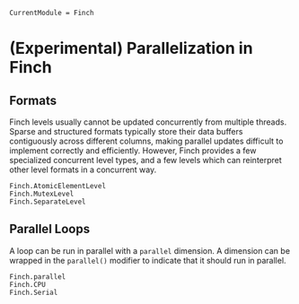 ```@meta
CurrentModule = Finch
```
# (Experimental) Parallelization in Finch

## Formats

Finch levels usually cannot be updated concurrently from multiple threads.
Sparse and structured formats typically store their data buffers contiguously
across different columns, making parallel updates difficult to implement
correctly and efficiently. However, Finch provides a few specialized concurrent 
level types, and a few levels which can reinterpret other level formats in a
concurrent way. 

```@docs
Finch.AtomicElementLevel
Finch.MutexLevel
Finch.SeparateLevel
```

## Parallel Loops

A loop can be run in parallel with a `parallel` dimension. A dimension can be
wrapped in the `parallel()` modifier to indicate that it should run in parallel.

```@docs
Finch.parallel
Finch.CPU
Finch.Serial
```
